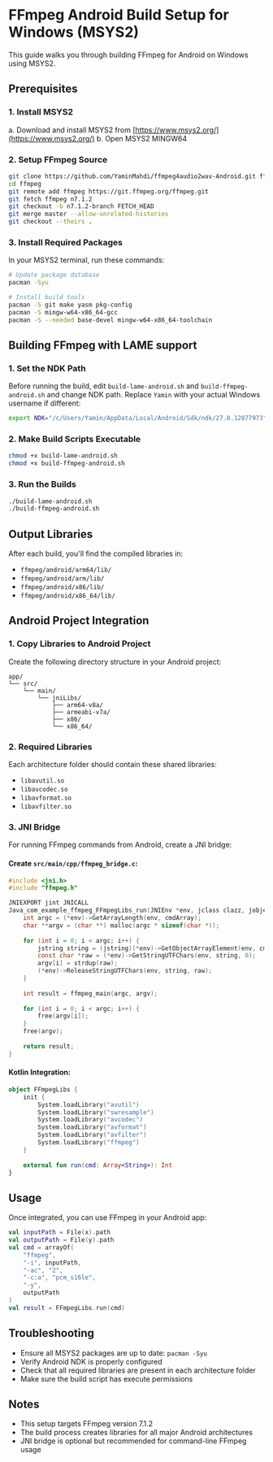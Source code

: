 # FFmpeg Android Build Setup for Windows (MSYS2)

This guide walks you through building FFmpeg for Android on Windows using MSYS2.

## Prerequisites

### 1. Install MSYS2
a. Download and install MSYS2 from [https://www.msys2.org/](https://www.msys2.org/)
b. Open MSYS2 MINGW64

### 2. Setup FFmpeg Source
```bash
git clone https://github.com/YaminMahdi/ffmpeg4audio2wav-Android.git ffmpeg
cd ffmpeg
git remote add ffmpeg https://git.ffmpeg.org/ffmpeg.git
git fetch ffmpeg n7.1.2
git checkout -b n7.1.2-branch FETCH_HEAD
git merge master --allow-unrelated-histories
git checkout --theirs .
```

### 3. Install Required Packages
In your MSYS2 terminal, run these commands:

```bash
# Update package database
pacman -Syu

# Install build tools
pacman -S git make yasm pkg-config
pacman -S mingw-w64-x86_64-gcc
pacman -S --needed base-devel mingw-w64-x86_64-toolchain
```

## Building FFmpeg with LAME support

### 1. Set the NDK Path
Before running the build, edit `build-lame-android.sh` and `build-ffmpeg-android.sh` and change NDK path. Replace `Yamin` with your actual Windows username if different:

```bash
export NDK="/c/Users/Yamin/AppData/Local/Android/Sdk/ndk/27.0.12077973"
```

### 2. Make Build Scripts Executable
```bash
chmod +x build-lame-android.sh
chmod +x build-ffmpeg-android.sh
```

### 3. Run the Builds
```bash
./build-lame-android.sh
./build-ffmpeg-android.sh
```

## Output Libraries

After each build, you'll find the compiled libraries in:
- `ffmpeg/android/arm64/lib/`
- `ffmpeg/android/arm/lib/`
- `ffmpeg/android/x86/lib/`
- `ffmpeg/android/x86_64/lib/`

## Android Project Integration

### 1. Copy Libraries to Android Project

Create the following directory structure in your Android project:

```
app/
└── src/
    └── main/
        └── jniLibs/
            ├── arm64-v8a/
            ├── armeabi-v7a/
            ├── x86/
            └── x86_64/
```

### 2. Required Libraries

Each architecture folder should contain these shared libraries:
- `libavutil.so`
- `libavcodec.so`
- `libavformat.so`
- `libavfilter.so`

### 3. JNI Bridge

For running FFmpeg commands from Android, create a JNI bridge:

#### Create `src/main/cpp/ffmpeg_bridge.c`:
```c
#include <jni.h>
#include "ffmpeg.h"

JNIEXPORT jint JNICALL 
Java_com_example_ffmpeg_FFmpegLibs_run(JNIEnv *env, jclass clazz, jobjectArray cmdArray) {
    int argc = (*env)->GetArrayLength(env, cmdArray);
    char **argv = (char **) malloc(argc * sizeof(char *));
    
    for (int i = 0; i < argc; i++) {
        jstring string = (jstring)(*env)->GetObjectArrayElement(env, cmdArray, i);
        const char *raw = (*env)->GetStringUTFChars(env, string, 0);
        argv[i] = strdup(raw);
        (*env)->ReleaseStringUTFChars(env, string, raw);
    }
    
    int result = ffmpeg_main(argc, argv);
    
    for (int i = 0; i < argc; i++) {
        free(argv[i]);
    }
    free(argv);
    
    return result;
}
```

#### Kotlin Integration:
```kotlin
object FFmpegLibs {
    init {
        System.loadLibrary("avutil")
        System.loadLibrary("swresample")
        System.loadLibrary("avcodec")
        System.loadLibrary("avformat")
        System.loadLibrary("avfilter")
        System.loadLibrary("ffmpeg")
    }
    
    external fun run(cmd: Array<String>): Int
}
```

## Usage

Once integrated, you can use FFmpeg in your Android app:

```kotlin
val inputPath = File(x).path
val outputPath = File(y).path
val cmd = arrayOf(
    "ffmpeg",
    "-i", inputPath,
    "-ac", "2",
    "-c:a", "pcm_s16le", 
    "-y",
    outputPath
)
val result = FFmpegLibs.run(cmd)
```

## Troubleshooting

- Ensure all MSYS2 packages are up to date: `pacman -Syu`
- Verify Android NDK is properly configured
- Check that all required libraries are present in each architecture folder
- Make sure the build script has execute permissions

## Notes

- This setup targets FFmpeg version 7.1.2
- The build process creates libraries for all major Android architectures
- JNI bridge is optional but recommended for command-line FFmpeg usage